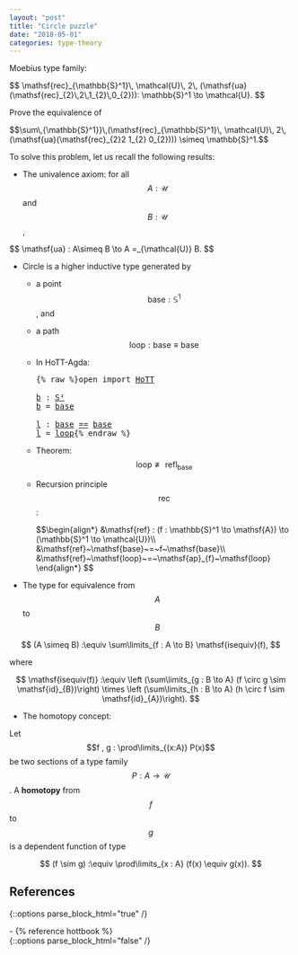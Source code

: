 ```yaml
---
layout: "post"
title: "Circle puzzle"
date: "2018-05-01"
categories: type-theory
---
```


Moebius type family:

<p class="equation">
$$
\mathsf{rec}_{\mathbb{S}^1}\, \mathcal{U}\, 2\, (\mathsf{ua}(\mathsf{rec}_{2}\,2\,1_{2}\,0_{2})):
\mathbb{S}^1 \to \mathcal{U}.
$$
</p>

<div class="exercise">
Prove the equivalence of

<p class="equation">
$$\sum\,{\mathbb{S}^1}}\,(\mathsf{rec}_{\mathbb{S}^1}\, \mathcal{U}\,  2\, (\mathsf{ua}(\mathsf{rec}_{2}2 1_{2} 0_{2}))) \simeq \mathbb{S}^1.$$
</p>
</div>

To solve this problem, let us recall the following results:

- The univalence axiom: for all $$A : \mathcal{U}$$ and $$B : \mathcal{U}$$,

<p class="equation">
$$
\mathsf{ua} : A\simeq B \to A =_{\mathcal{U}} B.
$$
</p>

- Circle is a higher inductive type generated by
    - a point $$\mathsf{base} : \mathbb{S}^1$$, and
    - a path $$\mathsf{loop} : \mathsf{base} \equiv \mathsf{base}$$
    - In HoTT-Agda:

      <pre class="Agda">{% raw %}<a id="937" class="Keyword">open</a> <a id="942" class="Keyword">import</a> <a id="949" href="HoTT.html" class="Module">HoTT</a>

      <a id="b" href="{% endraw %}{% link _posts/2018-05-01-circle-puzzle.md %}{% raw %}#b" class="Function">b</a> <a id="963" class="Symbol">:</a> <a id="965" href="lib.types.IteratedSuspension.html#S%C2%B9" class="Function">S¹</a>
      <a id="974" href="{% endraw %}{% link _posts/2018-05-01-circle-puzzle.md %}{% raw %}#b" class="Function">b</a> <a id="976" class="Symbol">=</a> <a id="978" href="lib.types.Circle.html#708" class="Function">base</a>

      <a id="l" href="{% endraw %}{% link _posts/2018-05-01-circle-puzzle.md %}{% raw %}#l" class="Function">l</a> <a id="992" class="Symbol">:</a> <a id="994" href="lib.types.Circle.html#708" class="Function">base</a> <a id="999" href="lib.Base.html#_%3D%3D_" class="Datatype Operator">==</a> <a id="1002" href="lib.types.Circle.html#708" class="Function">base</a>
      <a id="1013" href="{% endraw %}{% link _posts/2018-05-01-circle-puzzle.md %}{% raw %}#l" class="Function">l</a> <a id="1015" class="Symbol">=</a> <a id="1017" href="lib.types.Circle.html#736" class="Function">loop</a>{% endraw %}</pre>

    - Theorem: $$ \mathsf{loop} \not \equiv \mathsf{refl}_{\mathsf{base}}$$

    - Recursion principle $$\mathsf{rec}$$:

      <p class="equation">
        $$\begin{align*}
        &\mathsf{ref} : (f : \mathbb{S}^1 \to \mathsf{A}) \to (\mathbb{S}^1 \to \mathcal{U})\\
        &\mathsf{ref}~\mathsf{base}~=~f~\mathsf{base}\\
        &\mathsf{ref}~\mathsf{loop}~=~\mathsf{ap}_{f}~\mathsf{loop}
        \end{align*}
        $$
      </p>

- The type for equivalence from $$A$$ to $$B$$

$$
  (A \simeq B) :\equiv \sum\limits_{f : A \to B} \mathsf{isequiv}(f),
$$

where

$$
\mathsf{isequiv(f)} :\equiv
  \left (\sum\limits_{g : B \to A} (f \circ g \sim \mathsf{id}_{B})\right) \times
  \left (\sum\limits_{h : B \to A} (h \circ f \sim \mathsf{id}_{A})\right).
$$

- The homotopy concept:

Let $$f , g : \prod\limits_{(x:A)} P(x)$$ be two sections of a
type family $$P : A \to \mathcal{U}$$. A **homotopy** from $$f$$ to $$g$$
is a dependent function of type

$$
(f \sim g) :\equiv \prod\limits_{x : A} (f(x) \equiv g(x)).
$$


## References

{::options parse_block_html="true" /}
<div class="references">
- {% reference hottbook %}
</div>
{::options parse_block_html="false" /}
